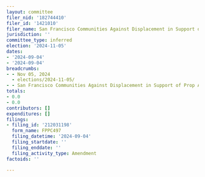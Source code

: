 ```yaml
---
layout: committee
filer_nid: '182744410'
filer_id: '1421010'
filer_name: San Francisco Communities Against Displacement in Support of Prop a
jurisdiction: ''
committee_type: inferred
election: '2024-11-05'
dates:
- '2024-09-04'
- '2024-09-04'
breadcrumbs:
- - Nov 05, 2024
  - elections/2024-11-05/
- - San Francisco Communities Against Displacement in Support of Prop A
totals:
- 0.0
- 0.0
contributors: []
expenditures: []
filings:
- filing_id: '212031198'
  form_name: FPPC497
  filing_datetime: '2024-09-04'
  filing_startdate: ''
  filing_enddate: ''
  filing_activity_type: Amendment
factoids: ''

---
```



